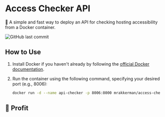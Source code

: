 # Access Checker API

🤝 A simple and fast way to deploy an API for checking hosting accessibility from a Docker container.

![GitHub last commit](https://img.shields.io/github/last-commit/mrakkerman/access-check)

## How to Use

1. Install Docker if you haven't already by following the [official Docker documentation](https://docs.docker.com/get-docker/).

2. Run the container using the following command, specifying your desired port (e.g., 8006):

   ```bash
   docker run -d --name api-checker -p 8006:8000 mrakkerman/access-check:latest
   ```
   
## 🤌 Profit


